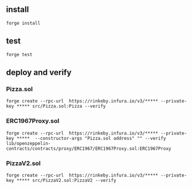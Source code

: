## install
`forge install`

## test
`forge test`

## deploy and verify
### Pizza.sol
`forge create --rpc-url  https://rinkeby.infura.io/v3/***** --private-key ***** src/Pizza.sol:Pizza --verify`
### ERC1967Proxy.sol
`forge create --rpc-url  https://rinkeby.infura.io/v3/***** --private-key *****  --constructor-args "Pizza.sol address" "" --verify lib/openzeppelin-contracts/contracts/proxy/ERC1967/ERC1967Proxy.sol:ERC1967Proxy`
### PizzaV2.sol
`forge create --rpc-url  https://rinkeby.infura.io/v3/***** --private-key ***** src/PizzaV2.sol:PizzaV2 --verify`
